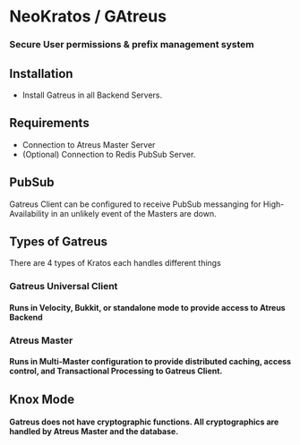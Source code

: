 # NeoKratos / GAtreus
### Secure User permissions & prefix management system

## Installation
- Install Gatreus in all Backend Servers.

## Requirements
- Connection to Atreus Master Server
- (Optional) Connection to Redis PubSub Server.

## PubSub
Gatreus Client can be configured to receive PubSub messanging for High-Availability in an unlikely event of the Masters are down.

## Types of Gatreus 
There are 4 types of Kratos each handles different things
### Gatreus Universal Client
#### Runs in Velocity, Bukkit, or standalone mode to provide access to Atreus Backend
### Atreus Master
#### Runs in Multi-Master configuration to provide distributed caching, access control, and Transactional Processing to Gatreus Client.

## Knox Mode
#### Gatreus does not have cryptographic functions. All cryptographics are handled by Atreus Master and the database.

